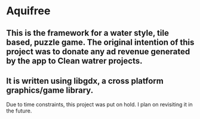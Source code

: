 Aquifree
=======

This is the framework for a water style, tile based, puzzle game. The original intention of this project was to donate any ad revenue generated by the app to Clean watrer projects.
---
It is written using libgdx, a cross platform graphics/game library.
---
Due to time constraints, this project was put on hold. I plan on revisiting it in the future.
